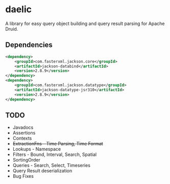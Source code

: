 # daelic

A library for easy query object building and query result parsing for Apache Druid.

## Dependencies

```XML
<dependency>
    <groupId>com.fasterxml.jackson.core</groupId>
    <artifactId>jackson-databind</artifactId>
    <version>2.8.9</version>
</dependency>
<dependency>
    <groupId>com.fasterxml.jackson.datatype</groupId>
    <artifactId>jackson-datatype-jsr310</artifactId>
    <version>2.8.9</version>
</dependency>
```

## TODO
- Javadocs
- Assertions
- Contexts
- ~~ExtractionFns - Time Parsing, Time Format~~
- Lookups - Namespace
- Filters - Bound, Interval, Search, Spatial
- SortingOrder
- Queries - Search, Select, Timeseries
- Query Result deserialization
- Bug Fixes